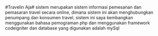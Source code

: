 #Travelin Aja#
sistem merupakan sistem informasi pemesanan dan pemasaran travel secara online, dimana sistem ini akan menghubungkan penumpang dan konsumen travel,
sistem ini saya kembangkan menggunakan bahasa pemograman php dan menggunakan framework codeigniter dan database yang digunakan adalah mySql
